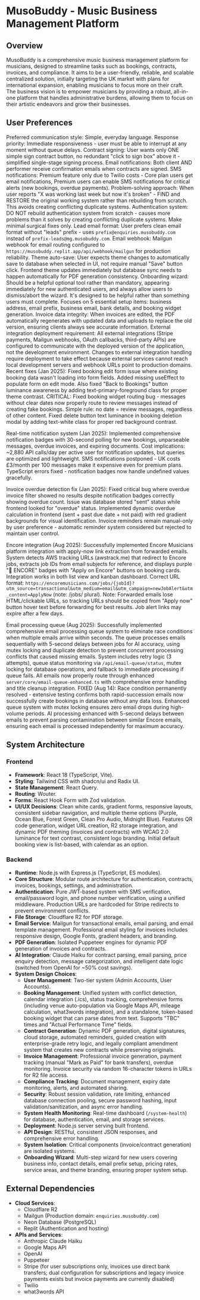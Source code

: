 # MusoBuddy - Music Business Management Platform

## Overview
MusoBuddy is a comprehensive music business management platform for musicians, designed to streamline tasks such as bookings, contracts, invoices, and compliance. It aims to be a user-friendly, reliable, and scalable centralized solution, initially targeting the UK market with plans for international expansion, enabling musicians to focus more on their craft. The business vision is to empower musicians by providing a robust, all-in-one platform that handles administrative burdens, allowing them to focus on their artistic endeavors and grow their businesses.

## User Preferences
Preferred communication style: Simple, everyday language.
Response priority: Immediate responsiveness - user must be able to interrupt at any moment without queue delays.
Contract signing: User wants only ONE simple sign contract button, no redundant "click to sign box" above it - simplified single-stage signing process.
Email notifications: Both client AND performer receive confirmation emails when contracts are signed.
SMS notifications: Premium feature only due to Twilio costs - Core plan users get email notifications, Premium users can enable SMS notifications for critical alerts (new bookings, overdue payments).
Problem-solving approach: When user reports "X was working last week but now it's broken" - FIND and RESTORE the original working system rather than rebuilding from scratch. This avoids creating conflicting duplicate systems.
Authentication system: DO NOT rebuild authentication system from scratch - causes more problems than it solves by creating conflicting duplicate systems. Make minimal surgical fixes only.
Lead email format: User prefers clean email format without "leads" prefix - uses `prefix@enquiries.musobuddy.com` instead of `prefix-leads@mg.musobuddy.com`.
Email webhook: Mailgun webhook for email routing configured to `https://musobuddy.replit.app/api/webhook/mailgun` for production reliability.
Theme auto-save: User expects theme changes to automatically save to database when selected in UI, not require manual "Save" button click. Frontend theme updates immediately but database sync needs to happen automatically for PDF generation consistency.
Onboarding wizard: Should be a helpful optional tool rather than mandatory, appearing immediately for new authenticated users, and always allow users to dismiss/abort the wizard. It's designed to be helpful rather than something users must complete. Focuses on 5 essential setup items: business address, email prefix, business email, bank details, and booking widget generation.
Invoice data integrity: When invoices are edited, the PDF automatically regenerates with updated data and uploads to replace the old version, ensuring clients always see accurate information.
External integration deployment requirement: All external integrations (Stripe payments, Mailgun webhooks, OAuth callbacks, third-party APIs) are configured to communicate with the deployed version of the application, not the development environment. Changes to external integration handling require deployment to take effect because external services cannot reach local development servers and webhook URLs point to production domains.
Recent fixes (Jan 2025): Fixed booking edit form issue where existing booking data wasn't loading into form fields. Added missing useEffect to populate form on edit mode. Also fixed "Back to Bookings" button luminance awareness by adding text-primary-foreground class for proper theme contrast. CRITICAL: Fixed booking widget routing bug - messages without clear dates now properly route to review messages instead of creating fake bookings. Simple rule: no date = review messages, regardless of other content. Fixed delete button text luminance in booking deletion modal by adding text-white class for proper red background contrast.

Real-time notification system (Jan 2025): Implemented comprehensive notification badges with 30-second polling for new bookings, unparseable messages, overdue invoices, and expiring documents. Cost implications: ~2,880 API calls/day per active user for notification updates, but queries are optimized and lightweight. SMS notifications postponed - UK costs £3/month per 100 messages make it expensive even for premium plans. TypeScript errors fixed - notification badges now handle undefined values gracefully.

Invoice overdue detection fix (Jan 2025): Fixed critical bug where overdue invoice filter showed no results despite notification badges correctly showing overdue count. Issue was database stored "sent" status while frontend looked for "overdue" status. Implemented dynamic overdue calculation in frontend (sent + past due date + not paid) with red gradient backgrounds for visual identification. Invoice reminders remain manual-only by user preference - automatic reminder system considered but rejected to maintain user control.

Encore integration (Aug 2025): Successfully implemented Encore Musicians platform integration with apply-now link extraction from forwarded emails. System detects AWS tracking URLs (awstrack.me) that redirect to Encore jobs, extracts job IDs from email subjects for reference, and displays purple "🎵 ENCORE" badges with "Apply on Encore" buttons on booking cards. Integration works in both list view and kanban dashboard. Correct URL format: `https://encoremusicians.com/jobs/{jobId}?utm_source=transactional&utm_medium=email&utm_campaign=newJobAlert&utm_content=ApplyNow` (note: /jobs/ plural). Note: Forwarded emails lose HTML/clickable URLs, so tracking URLs should be copied from "Apply now" button hover text before forwarding for best results. Job alert links may expire after a few days.

Email processing queue (Aug 2025): Successfully implemented comprehensive email processing queue system to eliminate race conditions when multiple emails arrive within seconds. The queue processes emails sequentially with 5-second delays between jobs for AI accuracy, using mutex locking and duplicate detection to prevent concurrent processing conflicts that caused missing emails. System includes retry logic (3 attempts), queue status monitoring via `/api/email-queue/status`, mutex locking for database operations, and fallback to immediate processing if queue fails. All emails now properly route through enhanced `server/core/email-queue-enhanced.ts` with comprehensive error handling and title cleanup integration. FIXED (Aug 14): Race condition permanently resolved - extensive testing confirms both rapid-succession emails now successfully create bookings in database without any data loss. Enhanced queue system with mutex locking ensures zero email drops during high-volume periods. AI processing enhanced with 5-second delays between emails to prevent parsing contamination between similar Encore emails, ensuring each email is processed independently for maximum accuracy.

## System Architecture

### Frontend
- **Framework**: React 18 (TypeScript, Vite).
- **Styling**: Tailwind CSS with shadcn/ui and Radix UI.
- **State Management**: React Query.
- **Routing**: Wouter.
- **Forms**: React Hook Form with Zod validation.
- **UI/UX Decisions**: Clean white cards, gradient forms, responsive layouts, consistent sidebar navigation, and multiple theme options (Purple, Ocean Blue, Forest Green, Clean Pro Audio, Midnight Blue). Features QR code generation, widget URL creation, R2 storage integration, and dynamic PDF theming (invoices and contracts) with WCAG 2.0 luminance for text contrast, consistent logo branding. Initial default booking view is list-based, with calendar as an option.

### Backend
- **Runtime**: Node.js with Express.js (TypeScript, ES modules).
- **Core Structure**: Modular route architecture for authentication, contracts, invoices, bookings, settings, and administration.
- **Authentication**: Pure JWT-based system with SMS verification, email/password login, and phone number verification, using a unified middleware. Production URLs are hardcoded for Stripe redirects to prevent environment conflicts.
- **File Storage**: Cloudflare R2 for PDF storage.
- **Email Service**: Mailgun for transactional emails, email parsing, and email template management. Professional email styling for invoices includes responsive design, Google Fonts, gradient headers, and branding.
- **PDF Generation**: Isolated Puppeteer engines for dynamic PDF generation of invoices and contracts.
- **AI Integration**: Claude Haiku for contract parsing, email parsing, price enquiry detection, message categorization, and intelligent date logic (switched from OpenAI for ~50% cost savings).
- **System Design Choices**:
    - **User Management**: Two-tier system (Admin Accounts, User Accounts).
    - **Booking Management**: Unified system with conflict detection, calendar integration (.ics), status tracking, comprehensive forms (including venue auto-population via Google Maps API, mileage calculation, what3words integration), and a standalone, token-based booking widget that can parse dates from text. Supports "TBC" times and "Actual Performance Time" fields.
    - **Contract Generation**: Dynamic PDF generation, digital signatures, cloud storage, automated reminders, guided creation with enterprise-grade retry logic, and legally compliant amendment system that creates new contracts while preserving originals.
    - **Invoice Management**: Professional invoice generation, payment tracking (manual "Mark as Paid" for bank transfers), overdue monitoring. Invoice security via random 16-character tokens in URLs for R2 file access.
    - **Compliance Tracking**: Document management, expiry date monitoring, alerts, and automated sharing.
    - **Security**: Robust session validation, rate limiting, enhanced database connection pooling, secure password hashing, input validation/sanitization, and async error handling.
    - **System Health Monitoring**: Real-time dashboard (`/system-health`) for database, authentication, email, and storage services.
    - **Deployment**: Node.js server serving built frontend.
    - **API Design**: RESTful, consistent JSON responses, and comprehensive error handling.
    - **System Isolation**: Critical components (invoice/contract generation) are isolated systems.
    - **Onboarding Wizard**: Multi-step wizard for new users covering business info, contact details, email prefix setup, pricing rates, service areas, and theme branding, ensuring proper system setup.

## External Dependencies

- **Cloud Services**:
    - Cloudflare R2
    - Mailgun (Production domain: `enquiries.musobuddy.com`)
    - Neon Database (PostgreSQL)
    - Replit (Authentication and hosting)
- **APIs and Services**:
    - Anthropic Claude Haiku
    - Google Maps API
    - OpenAI
    - Puppeteer
    - Stripe (for user subscriptions only, invoices use direct bank transfers; dual configuration for subscriptions and legacy invoice payments exists but invoice payments are currently disabled)
    - Twilio
    - what3words API